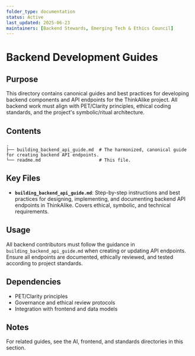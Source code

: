 ```yaml
---
folder_type: documentation
status: Active
last_updated: 2025-06-23
maintainers: [Backend Stewards, Emerging Tech & Ethics Council]
---
```


# Backend Development Guides

## Purpose
This directory contains canonical guides and best practices for developing backend components and API endpoints for the ThinkAlike project. All backend work must align with PET/Clarity principles, ethical coding standards, and the project's symbolic/ritual architecture.

## Contents
```
.
├── building_backend_api_guide.md  # The harmonized, canonical guide for creating backend API endpoints.
└── readme.md                      # This file.
```

## Key Files
- **`building_backend_api_guide.md`**: Step-by-step instructions and best practices for designing, implementing, and documenting backend API endpoints in ThinkAlike. Covers ethical, symbolic, and technical requirements.

## Usage
All backend contributors must follow the guidance in `building_backend_api_guide.md` when creating or updating API endpoints. Ensure all endpoints are documented, ethically reviewed, and tested according to project standards.

## Dependencies
- PET/Clarity principles
- Governance and ethical review protocols
- Integration with frontend and data models

## Notes
For related guides, see the AI, frontend, and standards directories in this section.
